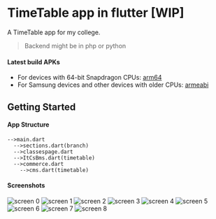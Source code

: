 # TimeTable app in flutter [WIP]

A TimeTable app for my college.
> Backend might be in php or python

#### Latest build APKs
* For devices with 64-bit Snapdragon CPUs: [arm64](https://va1.androidfilehost.com/dl/E9OdwE8dz8eNVkTErLgA7w/1563500743/6006931924117917831/app-arm64-v8a-release.apk)
* For Samsung devices and other devices with older CPUs: [armeabi](https://or1.androidfilehost.com/dl/w0hGbR7yxG3qyTM0YMEg2A/1563500842/6006931924117917833/app-armeabi-v7a-release.apk)

## Getting Started

#### App Structure
```
-->main.dart 
  -->sections.dart(branch)
  -->classespage.dart 
  -->ItCsBms.dart(timetable)
  -->commerce.dart 
    -->cms.dart(timetable)
```

#### Screenshots
![screen 0](https://raw.githubusercontent.com/Shetty073/Timetable-App-in-Flutter/master/screenshots/0.png)
![screen 1](https://raw.githubusercontent.com/Shetty073/Timetable-App-in-Flutter/master/screenshots/1.png)
![screen 2](https://raw.githubusercontent.com/Shetty073/Timetable-App-in-Flutter/master/screenshots/2.png)
![screen 3](https://raw.githubusercontent.com/Shetty073/Timetable-App-in-Flutter/master/screenshots/3.png)
![screen 4](https://raw.githubusercontent.com/Shetty073/Timetable-App-in-Flutter/master/screenshots/4.png)
![screen 5](https://raw.githubusercontent.com/Shetty073/Timetable-App-in-Flutter/master/screenshots/5.png)
![screen 6](https://raw.githubusercontent.com/Shetty073/Timetable-App-in-Flutter/master/screenshots/6.png)
![screen 7](https://raw.githubusercontent.com/Shetty073/Timetable-App-in-Flutter/master/screenshots/7.png)
![screen 8](https://raw.githubusercontent.com/Shetty073/Timetable-App-in-Flutter/master/screenshots/8.png)
